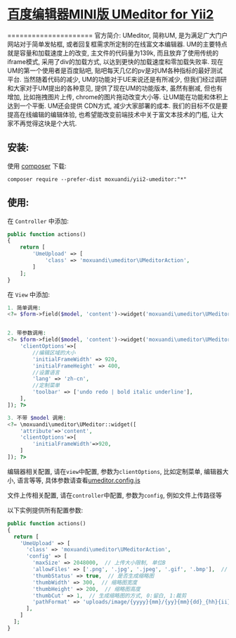# [百度编辑器MINI版 UMeditor for Yii2](http://ueditor.baidu.com/website/umeditor.html)
=====================
官方简介: UMeditor, 简称UM, 是为满足广大门户网站对于简单发帖框, 或者回复框需求所定制的在线富文本编辑器. UM的主要特点就是容量和加载速度上的改变, 主文件的代码量为139k, 而且放弃了使用传统的iframe模式, 采用了div的加载方式,  以达到更快的加载速度和零加载失败率. 现在UM的第一个使用者是百度贴吧, 贴吧每天几亿的pv是对UM各种指标的最好测试平台. 当然随着代码的减少, UM的功能对于UE来说还是有所减少, 但我们经过调研和大家对于UM提出的各种意见, 提供了现在UM的功能版本,  虽然有删减, 但也有增加, 比如拖拽图片上传, chrome的图片拖动改变大小等. 让UM能在功能和体积上达到一个平衡. UM还会提供 CDN方式, 减少大家部署的成本. 我们的目标不仅是要提高在线编辑的编辑体验, 也希望能改变前端技术中关于富文本技术的门槛, 让大家不再觉得这块是个大坑. 

安装:
------------
使用 [composer](http://getcomposer.org/download/) 下载:
```
composer require --prefer-dist moxuandi/yii2-umeditor:"*"
```


使用:
-----

在 `Controller` 中添加:
```php
public function actions()
{
    return [
        'UmeUpload' => [
            'class' => 'moxuandi\umeditor\UMeditorAction',
        ]
    ];
}
```

在 `View` 中添加:
```php
1. 简单调用:
<?= $form->field($model, 'content')->widget('moxuandi\umeditor\UMeditor'); ?>


2. 带参数调用:
<?= $form->field($model, 'content')->widget('moxuandi\umeditor\UMeditor', [
    'clientOptions'=>[
        //编辑区域的大小
        'initialFrameWidth' => 920,
        'initialFrameHeight' => 400,
        //设置语言
        'lang' => 'zh-cn',
        //定制菜单
        'toolbar' => ['undo redo | bold italic underline'],
    ],
]); ?>

3. 不带 $model 调用:
<?= \moxuandi\umeditor\UMeditor::widget([
    'attribute'=>'content',
    'clientOptions'=>[
        'initialFrameWidth'=>920,
    ]
]); ?>
```
编辑器相关配置, 请在`view`中配置, 参数为`clientOptions`, 比如定制菜单, 编辑器大小, 语言等等, 具体参数请查看[umeditor.config.js](https://github.com/moxuandi/yii2-umeditor/blob/master/assets/umeditor.config.js)

文件上传相关配置, 请在`controller`中配置, 参数为`config`, 例如文件上传路径等

以下实例提供所有配置参数: 
```php
public function actions()
{
  return [
    'UmeUpload' => [
      'class' => 'moxuandi\umeditor\UMeditorAction',
      'config' => [
        'maxSize' => 2048000,  // 上传大小限制, 单位B
        'allowFiles' => ['.png', '.jpg', '.jpeg', '.gif', '.bmp'],  // 上传图片格式显示
        'thumbStatus' => true,  // 是否生成缩略图
        'thumbWidth' => 300,  // 缩略图宽度
        'thumbHeight' => 200,  // 缩略图高度
        'thumbCut' => 1,  // 生成缩略图的方式, 0:留白, 1:裁剪
        'pathFormat' => 'uploads/image/{yyyy}{mm}/{yy}{mm}{dd}_{hh}{ii}{ss}_{rand:4}',  // 上传保存路径
      ],
    ]
  ];
}
```

